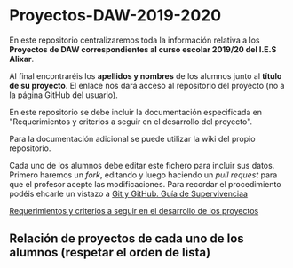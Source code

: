 # Proyectos-DAW-2019-2020

En este repositorio centralizaremos toda la información relativa a los **Proyectos de DAW correspondientes al curso escolar 2019/20 del I.E.S Alixar**.

Al final encontraréis los **apellidos y nombres** de los alumnos junto al **título de su proyecto**. El enlace nos dará acceso al repositorio del proyecto (no a la página GitHub del usuario).

En este repositorio se debe incluir la documentación especificada en "Requerimientos y criterios a seguir en el desarrollo del proyecto".

Para la documentación adicional se puede utilizar la wiki del propio repositorio.

Cada uno de los alumnos debe editar este fichero para incluir sus datos. Primero haremos un *fork*, editando y luego haciendo un *pull request* para que el profesor acepte las modificaciones. Para recordar el procedimiento podéis ehcarle un vistazo a [Git y GitHub. Guía de Supervivenciaa](https://leanpub.com/gitygithub)


[Requerimientos y criterios a seguir en el desarrollo de los proyectos](https://github.com/mcondet/Proyectos-DAW-2019-2020/wiki/Criterios-comunes-para-todos-los-proyectos)

## Relación de proyectos de cada uno de los alumnos (respetar el orden de lista)


